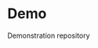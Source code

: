 # Demo
Demonstration repository

 



 












































































